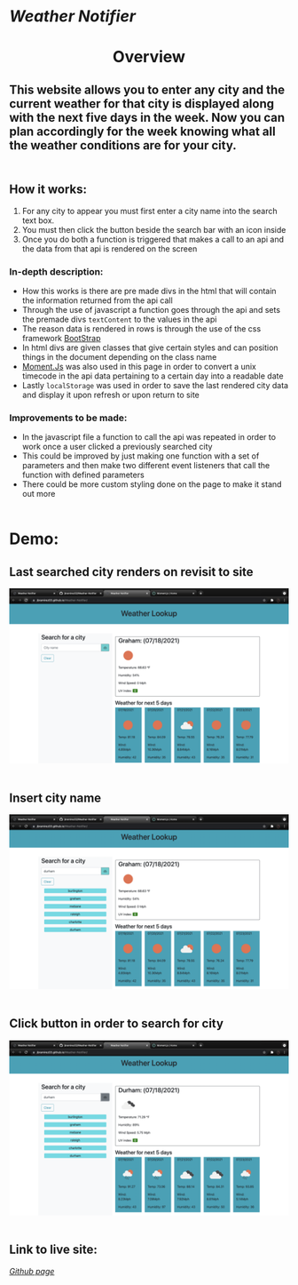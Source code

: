 *<h1>Weather Notifier</h1>*
<h1 align="center">Overview</h1>

## This website allows you to enter any city and the current weather for that city is displayed along with the next five days in the week.   Now you can plan accordingly for the week knowing what all the weather conditions are for your city.<br><br>


## How it works: 
1. For any city to appear you must first enter a city name into the search text box.
2. You must then click the button beside the search bar with an icon inside
3. Once you do both a function is triggered that makes a call to an api and the data from that api is rendered on the screen

### In-depth description:
* How this works is there are pre made divs in the html that will contain the information returned from the api call
* Through the use of javascript a function goes through the api and sets the premade divs `textContent` to the values in the api
* The reason data is rendered in rows is through the use of the css framework [BootStrap](https://getbootstrap.com/)
* In html divs are given classes that give certain styles and can position things in the document depending on the class name
* [Moment.Js](https://momentjs.com/) was also used in this page in order to convert a unix timecode in the api data pertaining to a certain day into a readable date
* Lastly `localStorage` was used in order to save the last rendered city data and display it upon refresh or upon return to site

### Improvements to be made: 
* In the javascript file a function to call the api was repeated in order to work once a user clicked a previously searched city
* This could be improved by just making one function with a set of parameters and then make two different event listeners that call the function with defined parameters
* There could be more custom styling done on the page to make it stand out more<br><br>


# Demo: 

## Last searched city renders on revisit to site
![Last Searched City](assets/images/previous-city.png)<br><br>

## Insert city name
![Insert City Name](assets/images/insert-city-name.png)<br><br>

## Click button in order to search for city
![Click button to search city](assets/images/search-city.png)<br><br>

## Link to live site:
*[Github page](https://jbramirez03.github.io/Weather-Notifier/)*

